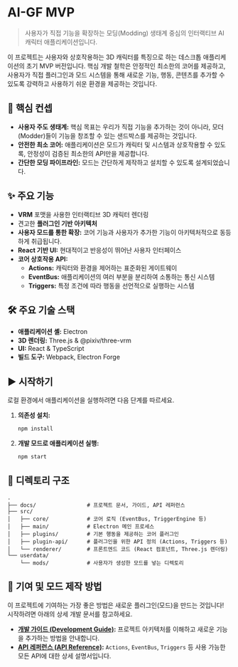 # AI-GF MVP

> 사용자가 직접 기능을 확장하는 모딩(Modding) 생태계 중심의 인터랙티브 AI 캐릭터 애플리케이션입니다.

이 프로젝트는 사용자와 상호작용하는 3D 캐릭터를 특징으로 하는 데스크톱 애플리케이션의 초기 MVP 버전입니다. 핵심 개발 철학은 안정적인 최소한의 코어를 제공하고, 사용자가 직접 플러그인과 모드 시스템을 통해 새로운 기능, 행동, 콘텐츠를 추가할 수 있도록 강력하고 사용하기 쉬운 환경을 제공하는 것입니다.

## 🚀 핵심 컨셉

-   **사용자 주도 생태계:** 핵심 목표는 우리가 직접 기능을 추가하는 것이 아니라, 모더(Modder)들이 기능을 창조할 수 있는 샌드박스를 제공하는 것입니다.
-   **안전한 최소 코어:** 애플리케이션은 모드가 캐릭터 및 시스템과 상호작용할 수 있도록, 안정성이 검증된 최소한의 API만을 제공합니다.
-   **간단한 모딩 파이프라인:** 모드는 간단하게 제작하고 설치할 수 있도록 설계되었습니다.

## ✨ 주요 기능

-   **VRM** 포맷을 사용한 인터랙티브 3D 캐릭터 렌더링
-   견고한 **플러그인 기반 아키텍처**
-   **사용자 모드를 통한 확장:** 코어 기능과 사용자가 추가한 기능이 아키텍처적으로 동등하게 취급됩니다.
-   **React 기반 UI:** 현대적이고 반응성이 뛰어난 사용자 인터페이스
-   **코어 상호작용 API:**
    -   **Actions:** 캐릭터와 환경을 제어하는 표준화된 게이트웨이
    -   **EventBus:** 애플리케이션의 여러 부분을 분리하여 소통하는 통신 시스템
    -   **Triggers:** 특정 조건에 따라 행동을 선언적으로 실행하는 시스템

## 🛠️ 주요 기술 스택

-   **애플리케이션 셸:** Electron
-   **3D 렌더링:** Three.js & @pixiv/three-vrm
-   **UI:** React & TypeScript
-   **빌드 도구:** Webpack, Electron Forge

## ▶️ 시작하기

로컬 환경에서 애플리케이션을 실행하려면 다음 단계를 따르세요.

1.  **의존성 설치:**
    ```bash
    npm install
    ```

2.  **개발 모드로 애플리케이션 실행:**
    ```bash
    npm start
    ```

## 📁 디렉토리 구조

```
.
├── docs/                # 프로젝트 문서, 가이드, API 레퍼런스
├── src/
│   ├── core/            # 코어 로직 (EventBus, TriggerEngine 등)
│   ├── main/            # Electron 메인 프로세스
│   ├── plugins/         # 기본 행동을 제공하는 코어 플러그인
│   ├── plugin-api/      # 플러그인을 위한 API 정의 (Actions, Triggers 등)
│   └── renderer/        # 프론트엔드 코드 (React 컴포넌트, Three.js 렌더링)
└── userdata/
    └── mods/            # 사용자가 생성한 모드를 넣는 디렉토리
```

## 🤝 기여 및 모드 제작 방법

이 프로젝트에 기여하는 가장 좋은 방법은 새로운 플러그인(모드)을 만드는 것입니다! 시작하려면 아래의 상세 개발 문서를 참고하세요.

-   **[개발 가이드 (Development Guide)](./docs/Development_Guide.md):** 프로젝트 아키텍처를 이해하고 새로운 기능을 추가하는 방법을 안내합니다.
-   **[API 레퍼런스 (API Reference)](./docs/API_Reference.md):** `Actions`, `EventBus`, `Triggers` 등 사용 가능한 모든 API에 대한 상세 설명서입니다.